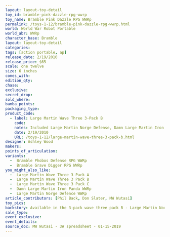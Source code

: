 ```yaml
---
layout: layout-toy-detail 
toy_id: bramble-pink-dazzle-rpg-wwrp
toy_name: Bramble Pink Dazzle RPG WWRp
permalink: /toys-1-12/bramble-pink-dazzle-rpg-wwrp.html
world: World War Robot Portable
world_abr: WWRp
character_base: Bramble
layout: layout-toy-detail
categories: 
tags: [action portable, ap] 
release_date: 2/19/2010
release_price: $65 
scale: one twelve
size: 6 inches
comes_with: 
edition_qty: 
chase: 
exclusive: 
secret_drop: 
sold_where: 
bamba_points: 
packaging_type: 
product_code:
  - label: Large Martin Wave Three 3-Pack B
    code:
    notes: Included Large Martin Norge Defense, Damn Large Martin Iron Panda, Bramble Pink Dazzle RPG @ $130
    date: 2/19/2010
    URL: /toys-1-12/large-martin-wave-three-3-pack-b.html
designer: Ashley Wood
makers: 
points_of_articulation: 
variants: 
  -  Bramble Phobos Defense RPG WWRp
  -  Bramble Grave Digger RPG WWRp
you_might_also_like: 
  -  Large Martin Wave Three 3 Pack A
  -  Large Martin Wave Three 3 Pack B
  -  Large Martin Wave Three 3 Pack C
  -  Damn Large Martin Iron Panda WWRp
  -  Large Martin Norge Defence WWRp
article_contributors: [Phil Back, Don Slater, MW Wutasi]
toy_pics: 
backstory: Available in the 3-pack wave three pack B - Large Martin Norge Defence, Damn Large Martin Iron Panda, Bramble Pink Dazzle RPG
sale_type: 
event_exclusive: 
event_details: 
source_doc: MW Wutasi - 3A spreadsheet - 01-15-2019
---
```

